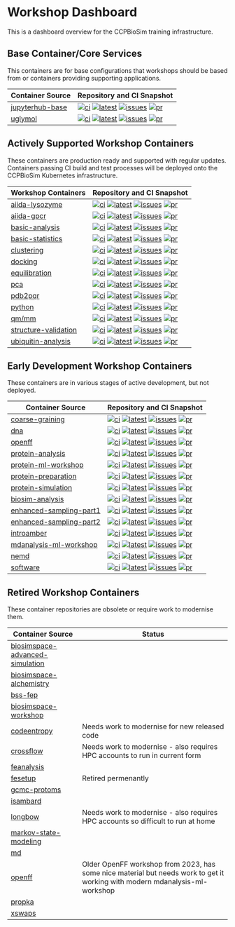 # Workshop Dashboard

This is a dashboard overview for the CCPBioSim training infrastructure.

## Base Container/Core Services

This containers are for base configurations that workshops should be based from or containers providing supporting applications.

| Container Source                       |  Repository and CI Snapshot                           |
| -------------------------------------- | ----------------------------------------------------- |
| [jupyterhub-base](https://github.com/ccpbiosim/jupyterhub-base) | [![ci](https://github.com/ccpbiosim/jupyterhub-base/actions/workflows/build.yaml/badge.svg?branch=main)](https://github.com/ccpbiosim/jupyterhub-base/actions/workflows/build.yaml) [![latest](https://img.shields.io/badge/dynamic/json?url=https%3A%2F%2Fccpbiosim.github.io%2Fworkshop.json&query=%24.containers.jupyterhub-base.latest&labelColor=grey&logo=github&logoColor=white&label=latest&color=purple)](https://github.com/ccpbiosim/jupyterhub-base/pkgs/container/jupyterhub-base) [![issues](https://img.shields.io/github/issues/ccpbiosim/jupyterhub-base?logo=github&labelColor=grey)](https://github.com/CCPBioSim/jupyterhub-base/issues) [![pr](https://img.shields.io/github/issues-pr/ccpbiosim/jupyterhub-base?logo=github&labelColor=grey)](https://github.com/CCPBioSim/jupyterhub-base/pulls) |
| [uglymol](https://github.com/ccpbiosim/structure-validation-uglymol) | [![ci](https://github.com/ccpbiosim/structure-validation-uglymol/actions/workflows/build.yaml/badge.svg?branch=main)](https://github.com/ccpbiosim/structure-validation-uglymol/actions/workflows/build.yaml) [![latest](https://img.shields.io/badge/dynamic/json?url=https%3A%2F%2Fccpbiosim.github.io%2Fworkshop.json&query=%24.containers.structure-validation-uglymol.latest&labelColor=grey&logo=github&logoColor=white&label=latest&color=purple)](https://github.com/ccpbiosim/structure-validation-uglymol/pkgs/container/structure-validation-uglymol) [![issues](https://img.shields.io/github/issues/ccpbiosim/structure-validation-uglymol?logo=github&labelColor=grey)](https://github.com/CCPBioSim/structure-validation-uglymol/issues) [![pr](https://img.shields.io/github/issues-pr/ccpbiosim/structure-validation-uglymol?logo=github&labelColor=grey)](https://github.com/CCPBioSim/structure-validation-uglymol/pulls) |

## Actively Supported Workshop Containers

These containers are production ready and supported with regular updates. Containers passing CI build and test processes will be deployed onto the CCPBioSim Kubernetes infrastructure.

| Workshop Containers                    | Repository and CI Snapshot                            |
| -------------------------------------- | ----------------------------------------------------- |
| [aiida-lysozyme](https://github.com/ccpbiosim/aiida-lysozyme-workshop) | [![ci](https://github.com/ccpbiosim/aiida-lysozyme-workshop/actions/workflows/build.yaml/badge.svg?branch=main)](https://github.com/ccpbiosim/aiida-lysozyme-workshop/actions/workflows/build.yaml) [![latest](https://img.shields.io/badge/dynamic/json?url=https%3A%2F%2Fccpbiosim.github.io%2Fworkshop.json&query=%24.containers.aiida-lysozyme-workshop.latest&labelColor=grey&logo=github&logoColor=white&label=latest&color=purple)](https://github.com/ccpbiosim/aiida-lysozyme-workshop/pkgs/container/aiida-lysozyme-workshop) [![issues](https://img.shields.io/github/issues/ccpbiosim/aiida-lysozyme-workshop?logo=github&labelColor=grey)](https://github.com/CCPBioSim/aiida-lysozyme-workshop/issues) [![pr](https://img.shields.io/github/issues-pr/ccpbiosim/aiida-lysozyme-workshop?logo=github&labelColor=grey)](https://github.com/CCPBioSim/aiida-lysozyme-workshop/pulls) |
| [aiida-gpcr](https://github.com/ccpbiosim/aiida-gpcr-workshop) | [![ci](https://github.com/ccpbiosim/aiida-gpcr-workshop/actions/workflows/build.yaml/badge.svg?branch=main)](https://github.com/ccpbiosim/aiida-gpcr-workshop/actions/workflows/build.yaml) [![latest](https://img.shields.io/badge/dynamic/json?url=https%3A%2F%2Fccpbiosim.github.io%2Fworkshop.json&query=%24.containers.aiida-gpcr-workshop.latest&labelColor=grey&logo=github&logoColor=white&label=latest&color=purple)](https://github.com/ccpbiosim/aiida-gpcr-workshop/pkgs/container/aiida-gpcr-workshop) [![issues](https://img.shields.io/github/issues/ccpbiosim/aiida-gpcr-workshop?logo=github&labelColor=grey)](https://github.com/CCPBioSim/aiida-gpcr-workshop/issues) [![pr](https://img.shields.io/github/issues-pr/ccpbiosim/aiida-gpcr-workshop?logo=github&labelColor=grey)](https://github.com/CCPBioSim/aiida-gpcr-workshop/pulls) |
| [basic-analysis](https://github.com/ccpbiosim/basic-analysis-workshop) | [![ci](https://github.com/ccpbiosim/basic-analysis-workshop/actions/workflows/build.yaml/badge.svg?branch=main)](https://github.com/ccpbiosim/basic-analysis-workshop/actions/workflows/build.yaml) [![latest](https://img.shields.io/badge/dynamic/json?url=https%3A%2F%2Fccpbiosim.github.io%2Fworkshop.json&query=%24.containers.basic-analysis-workshop.latest&labelColor=grey&logo=github&logoColor=white&label=latest&color=purple)](https://github.com/ccpbiosim/basic-analysis-workshop/pkgs/container/basic-analysis-workshop) [![issues](https://img.shields.io/github/issues/ccpbiosim/basic-analysis-workshop?logo=github&labelColor=grey)](https://github.com/CCPBioSim/basic-analysis-workshop/issues) [![pr](https://img.shields.io/github/issues-pr/ccpbiosim/basic-analysis-workshop?logo=github&labelColor=grey)](https://github.com/CCPBioSim/basic-analysis-workshop/pulls) |
| [basic-statistics](https://github.com/ccpbiosim/basic-statistics-workshop) | [![ci](https://github.com/ccpbiosim/basic-statistics-workshop/actions/workflows/build.yaml/badge.svg?branch=main)](https://github.com/ccpbiosim/basic-statistics-workshop/actions/workflows/build.yaml) [![latest](https://img.shields.io/badge/dynamic/json?url=https%3A%2F%2Fccpbiosim.github.io%2Fworkshop.json&query=%24.containers.basic-statistics-workshop.latest&labelColor=grey&logo=github&logoColor=white&label=latest&color=purple)](https://github.com/ccpbiosim/basic-statistics-workshop/pkgs/container/basic-statistics-workshop) [![issues](https://img.shields.io/github/issues/ccpbiosim/basic-statistics-workshop?logo=github&labelColor=grey)](https://github.com/CCPBioSim/basic-statistics-workshop/issues) [![pr](https://img.shields.io/github/issues-pr/ccpbiosim/basic-statistics-workshop?logo=github&labelColor=grey)](https://github.com/CCPBioSim/basic-statistics-workshop/pulls) |
| [clustering](https://github.com/ccpbiosim/clustering-workshop) | [![ci](https://github.com/ccpbiosim/clustering-workshop/actions/workflows/build.yaml/badge.svg?branch=main)](https://github.com/ccpbiosim/clustering-workshop/actions/workflows/build.yaml) [![latest](https://img.shields.io/badge/dynamic/json?url=https%3A%2F%2Fccpbiosim.github.io%2Fworkshop.json&query=%24.containers.clustering-workshop.latest&labelColor=grey&logo=github&logoColor=white&label=latest&color=purple)](https://github.com/ccpbiosim/clustering-workshop/pkgs/container/clustering-workshop) [![issues](https://img.shields.io/github/issues/ccpbiosim/clustering-workshop?logo=github&labelColor=grey)](https://github.com/CCPBioSim/clustering-workshop/issues) [![pr](https://img.shields.io/github/issues-pr/ccpbiosim/clustering-workshop?logo=github&labelColor=grey)](https://github.com/CCPBioSim/clustering-workshop/pulls) |
| [docking](https://github.com/ccpbiosim/docking-workflow) | [![ci](https://github.com/ccpbiosim/docking-workflow/actions/workflows/build.yaml/badge.svg?branch=main)](https://github.com/ccpbiosim/docking-workflow/actions/workflows/build.yaml) [![latest](https://img.shields.io/badge/dynamic/json?url=https%3A%2F%2Fccpbiosim.github.io%2Fworkshop.json&query=%24.containers.docking-workflow.latest&labelColor=grey&logo=github&logoColor=white&label=latest&color=purple)](https://github.com/ccpbiosim/docking-workflow/pkgs/container/docking-workshop) [![issues](https://img.shields.io/github/issues/ccpbiosim/docking-workflow?logo=github&labelColor=grey)](https://github.com/CCPBioSim/docking-workflow/issues) [![pr](https://img.shields.io/github/issues-pr/ccpbiosim/docking-workflow?logo=github&labelColor=grey)](https://github.com/CCPBioSim/docking-workflow/pulls) |
| [equilibration](https://github.com/ccpbiosim/equilibration-workshop) | [![ci](https://github.com/ccpbiosim/equilibration-workshop/actions/workflows/build.yaml/badge.svg?branch=main)](https://github.com/ccpbiosim/equilibration-workshop/actions/workflows/build.yaml) [![latest](https://img.shields.io/badge/dynamic/json?url=https%3A%2F%2Fccpbiosim.github.io%2Fworkshop.json&query=%24.containers.equilibration-workshop.latest&labelColor=grey&logo=github&logoColor=white&label=latest&color=purple)](https://github.com/ccpbiosim/equilibration-workshop/pkgs/container/equilibration-workshop) [![issues](https://img.shields.io/github/issues/ccpbiosim/equilibration-workshop?logo=github&labelColor=grey)](https://github.com/CCPBioSim/equilibration-workshop/issues) [![pr](https://img.shields.io/github/issues-pr/ccpbiosim/equilibration-workshop?logo=github&labelColor=grey)](https://github.com/CCPBioSim/equilibration-workshop/pulls) |
| [pca](https://github.com/ccpbiosim/pca-workshop) | [![ci](https://github.com/ccpbiosim/pca-workshop/actions/workflows/build.yaml/badge.svg?branch=main)](https://github.com/ccpbiosim/pca-workshop/actions/workflows/build.yaml) [![latest](https://img.shields.io/badge/dynamic/json?url=https%3A%2F%2Fccpbiosim.github.io%2Fworkshop.json&query=%24.containers.pca-workshop.latest&labelColor=grey&logo=github&logoColor=white&label=latest&color=purple)](https://github.com/ccpbiosim/pca-workshop/pkgs/container/pca-workshop) [![issues](https://img.shields.io/github/issues/ccpbiosim/pca-workshop?logo=github&labelColor=grey)](https://github.com/CCPBioSim/pca-workshop/issues) [![pr](https://img.shields.io/github/issues-pr/ccpbiosim/pca-workshop?logo=github&labelColor=grey)](https://github.com/CCPBioSim/pca-workshop/pulls) |
| [pdb2pqr](https://github.com/ccpbiosim/pdb2pqr-workshop) | [![ci](https://github.com/ccpbiosim/pdb2pqr-workshop/actions/workflows/build.yaml/badge.svg?branch=main)](https://github.com/ccpbiosim/pdb2pqr-workshop/actions/workflows/build.yaml) [![latest](https://img.shields.io/badge/dynamic/json?url=https%3A%2F%2Fccpbiosim.github.io%2Fworkshop.json&query=%24.containers.pdb2pqr-workshop.latest&labelColor=grey&logo=github&logoColor=white&label=latest&color=purple)](https://github.com/ccpbiosim/pdb2pqr-workshop/pkgs/container/pdb2pqr-workshop) [![issues](https://img.shields.io/github/issues/ccpbiosim/pdb2pqr-workshop?logo=github&labelColor=grey)](https://github.com/CCPBioSim/pdb2pqr-workshop/issues) [![pr](https://img.shields.io/github/issues-pr/ccpbiosim/pdb2pqr-workshop?logo=github&labelColor=grey)](https://github.com/CCPBioSim/pdb2pqr-workshop/pulls) |
| [python](https://github.com/ccpbiosim/python-workshop) | [![ci](https://github.com/ccpbiosim/python-workshop/actions/workflows/build.yaml/badge.svg?branch=main)](https://github.com/ccpbiosim/python-workshop/actions/workflows/build.yaml) [![latest](https://img.shields.io/badge/dynamic/json?url=https%3A%2F%2Fccpbiosim.github.io%2Fworkshop.json&query=%24.containers.python-workshop.latest&labelColor=grey&logo=github&logoColor=white&label=latest&color=purple)](https://github.com/ccpbiosim/python-workshop/pkgs/container/python-workshop) [![issues](https://img.shields.io/github/issues/ccpbiosim/python-workshop?logo=github&labelColor=grey)](https://github.com/CCPBioSim/python-workshop/issues) [![pr](https://img.shields.io/github/issues-pr/ccpbiosim/python-workshop?logo=github&labelColor=grey)](https://github.com/CCPBioSim/python-workshop/pulls) |
| [qm/mm](https://github.com/ccpbiosim/qmmm-workshop) | [![ci](https://github.com/ccpbiosim/qmmm-workshop/actions/workflows/build.yaml/badge.svg?branch=main)](https://github.com/ccpbiosim/qmmm-workshop/actions/workflows/build.yaml) [![latest](https://img.shields.io/badge/dynamic/json?url=https%3A%2F%2Fccpbiosim.github.io%2Fworkshop.json&query=%24.containers.qmmm-workshop.latest&labelColor=grey&logo=github&logoColor=white&label=latest&color=purple)](https://github.com/ccpbiosim/qmmm-workshop/pkgs/container/qmmm-workshop) [![issues](https://img.shields.io/github/issues/ccpbiosim/qmmm-workshop?logo=github&labelColor=grey)](https://github.com/CCPBioSim/qmmm-workshop/issues) [![pr](https://img.shields.io/github/issues-pr/ccpbiosim/qmmm-workshop?logo=github&labelColor=grey)](https://github.com/CCPBioSim/qmmm-workshop/pulls) |
| [structure-validation](https://github.com/ccpbiosim/structure-validation-workshop) | [![ci](https://github.com/ccpbiosim/structure-validation-workshop/actions/workflows/build.yaml/badge.svg?branch=main)](https://github.com/ccpbiosim/structure-validation-workshop/actions/workflows/build.yaml) [![latest](https://img.shields.io/badge/dynamic/json?url=https%3A%2F%2Fccpbiosim.github.io%2Fworkshop.json&query=%24.containers.structure-validation-workshop.latest&labelColor=grey&logo=github&logoColor=white&label=latest&color=purple)](https://github.com/ccpbiosim/structure-validation-workshop/pkgs/container/structure-validation-workshop) [![issues](https://img.shields.io/github/issues/ccpbiosim/structure-validation-workshop?logo=github&labelColor=grey)](https://github.com/CCPBioSim/structure-validation-workshop/issues) [![pr](https://img.shields.io/github/issues-pr/ccpbiosim/structure-validation-workshop?logo=github&labelColor=grey)](https://github.com/CCPBioSim/structure-validation-workshop/pulls) |
| [ubiquitin-analysis](https://github.com/ccpbiosim/ubiquitin-analysis-workshop) | [![ci](https://github.com/ccpbiosim/ubiquitin-analysis-workshop/actions/workflows/build.yaml/badge.svg?branch=main)](https://github.com/ccpbiosim/ubiquitin-analysis-workshop/actions/workflows/build.yaml) [![latest](https://img.shields.io/badge/dynamic/json?url=https%3A%2F%2Fccpbiosim.github.io%2Fworkshop.json&query=%24.containers.ubiquitin-analysis-workshop.latest&labelColor=grey&logo=github&logoColor=white&label=latest&color=purple)](https://github.com/ccpbiosim/ubiquitin-analysis-workshop/pkgs/container/ubiquitin-analysis-workshop) [![issues](https://img.shields.io/github/issues/ccpbiosim/ubiquitin-analysis-workshop?logo=github&labelColor=grey)](https://github.com/CCPBioSim/ubiquitin-analysis-workshop/issues) [![pr](https://img.shields.io/github/issues-pr/ccpbiosim/ubiquitin-analysis-workshop?logo=github&labelColor=grey)](https://github.com/CCPBioSim/ubiquitin-analysis-workshop/pulls) |


## Early Development Workshop Containers

These containers are in various stages of active development, but not deployed.

| Container Source                       |  Repository and CI Snapshot                           |
| -------------------------------------- | ----------------------------------------------------- |
| [coarse-graining](https://github.com/ccpbiosim/coarse-graining-workshop) | [![ci](https://github.com/ccpbiosim/coarse-graining-workshop/actions/workflows/build.yaml/badge.svg?branch=main)](https://github.com/ccpbiosim/coarse-graining-workshop/actions/workflows/build.yaml) [![latest](https://img.shields.io/badge/dynamic/json?url=https%3A%2F%2Fccpbiosim.github.io%2Fworkshop.json&query=%24.containers.coarse-graining-workshop.latest&labelColor=grey&logo=github&logoColor=white&label=latest&color=purple)](https://github.com/ccpbiosim/coarse-graining-workshop/pkgs/container/coarse-graining-workshop) [![issues](https://img.shields.io/github/issues/ccpbiosim/coarse-graining-workshop?logo=github&labelColor=grey)](https://github.com/CCPBioSim/coarse-graining-workshop/issues) [![pr](https://img.shields.io/github/issues-pr/ccpbiosim/coarse-graining-workshop?logo=github&labelColor=grey)](https://github.com/CCPBioSim/coarse-graining-workshop/pulls) |
| [dna](https://github.com/ccpbiosim/dna-workshop) | [![ci](https://github.com/ccpbiosim/dna-workshop/actions/workflows/build.yaml/badge.svg?branch=main)](https://github.com/ccpbiosim/dna-workshop/actions/workflows/build.yaml) [![latest](https://img.shields.io/badge/dynamic/json?url=https%3A%2F%2Fccpbiosim.github.io%2Fworkshop.json&query=%24.containers.dna-workshop.latest&labelColor=grey&logo=github&logoColor=white&label=latest&color=purple)](https://github.com/ccpbiosim/dna-workshop/pkgs/container/dna-workshop) [![issues](https://img.shields.io/github/issues/ccpbiosim/dna-workshop?logo=github&labelColor=grey)](https://github.com/CCPBioSim/dna-workshop/issues) [![pr](https://img.shields.io/github/issues-pr/ccpbiosim/dna-workshop?logo=github&labelColor=grey)](https://github.com/CCPBioSim/dna-workshop/pulls) |
| [openff](https://github.com/ccpbiosim/openff-workshop) | [![ci](https://github.com/ccpbiosim/openff-workshop/actions/workflows/build.yaml/badge.svg?branch=main)](https://github.com/ccpbiosim/openff-workshop/actions/workflows/build.yaml) [![latest](https://img.shields.io/badge/dynamic/json?url=https%3A%2F%2Fccpbiosim.github.io%2Fworkshop.json&query=%24.containers.openff-workshop.latest&labelColor=grey&logo=github&logoColor=white&label=latest&color=purple)](https://github.com/ccpbiosim/openff-workshop/pkgs/container/openff-workshop) [![issues](https://img.shields.io/github/issues/ccpbiosim/openff-workshop?logo=github&labelColor=grey)](https://github.com/CCPBioSim/openff-workshop/issues) [![pr](https://img.shields.io/github/issues-pr/ccpbiosim/openff-workshop?logo=github&labelColor=grey)](https://github.com/CCPBioSim/openff-workshop/pulls) |
| [protein-analysis](https://github.com/ccpbiosim/protein-analysis-workshop) | [![ci](https://github.com/ccpbiosim/protein-analysis-workshop/actions/workflows/build.yaml/badge.svg?branch=main)](https://github.com/ccpbiosim/protein-analysis-workshop/actions/workflows/build.yaml) [![latest](https://img.shields.io/badge/dynamic/json?url=https%3A%2F%2Fccpbiosim.github.io%2Fworkshop.json&query=%24.containers.protein-analysis-workshop.latest&labelColor=grey&logo=github&logoColor=white&label=latest&color=purple)](https://github.com/ccpbiosim/protein-analysis-workshop/pkgs/container/protein-analysis-workshop) [![issues](https://img.shields.io/github/issues/ccpbiosim/protein-analysis-workshop?logo=github&labelColor=grey)](https://github.com/CCPBioSim/protein-analysis-workshop/issues) [![pr](https://img.shields.io/github/issues-pr/ccpbiosim/protein-analysis-workshop?logo=github&labelColor=grey)](https://github.com/CCPBioSim/protein-analysis-workshop/pulls) |
| [protein-ml-workshop](https://github.com/ccpbiosim/protein-ml-workshop) | [![ci](https://github.com/ccpbiosim/protein-ml-workshop/actions/workflows/build.yaml/badge.svg?branch=main)](https://github.com/ccpbiosim/protein-ml-workshop/actions/workflows/build.yaml) [![latest](https://img.shields.io/badge/dynamic/json?url=https%3A%2F%2Fccpbiosim.github.io%2Fworkshop.json&query=%24.containers.protein-ml-workshop.latest&labelColor=grey&logo=github&logoColor=white&label=latest&color=purple)](https://github.com/ccpbiosim/protein-ml-workshop/pkgs/container/protein-ml-workshop) [![issues](https://img.shields.io/github/issues/ccpbiosim/protein-ml-workshop?logo=github&labelColor=grey)](https://github.com/CCPBioSim/protein-ml-workshop/issues) [![pr](https://img.shields.io/github/issues-pr/ccpbiosim/protein-ml-workshop?logo=github&labelColor=grey)](https://github.com/CCPBioSim/protein-ml-workshop/pulls) |
| [protein-preparation](https://github.com/ccpbiosim/protein-preparation-workshop) | [![ci](https://github.com/ccpbiosim/protein-preparation-workshop/actions/workflows/build.yaml/badge.svg?branch=main)](https://github.com/ccpbiosim/protein-preparation-workshop/actions/workflows/build.yaml) [![latest](https://img.shields.io/badge/dynamic/json?url=https%3A%2F%2Fccpbiosim.github.io%2Fworkshop.json&query=%24.containers.protein-preparation-workshop.latest&labelColor=grey&logo=github&logoColor=white&label=latest&color=purple)](https://github.com/ccpbiosim/protein-preparation-workshop/pkgs/container/protein-preparation-workshop) [![issues](https://img.shields.io/github/issues/ccpbiosim/protein-preparation-workshop?logo=github&labelColor=grey)](https://github.com/CCPBioSim/protein-preparation-workshop/issues) [![pr](https://img.shields.io/github/issues-pr/ccpbiosim/protein-preparation-workshop?logo=github&labelColor=grey)](https://github.com/CCPBioSim/protein-preparation-workshop/pulls) |
| [protein-simulation](https://github.com/ccpbiosim/protein-simulation-workshop) | [![ci](https://github.com/ccpbiosim/protein-simulation-workshop/actions/workflows/build.yaml/badge.svg?branch=main)](https://github.com/ccpbiosim/protein-simulation-workshop/actions/workflows/build.yaml) [![latest](https://img.shields.io/badge/dynamic/json?url=https%3A%2F%2Fccpbiosim.github.io%2Fworkshop.json&query=%24.containers.protein-simulation-workshop.latest&labelColor=grey&logo=github&logoColor=white&label=latest&color=purple)](https://github.com/ccpbiosim/protein-simulation-workshop/pkgs/container/protein-simulation-workshop) [![issues](https://img.shields.io/github/issues/ccpbiosim/protein-simulation-workshop?logo=github&labelColor=grey)](https://github.com/CCPBioSim/protein-simulation-workshop/issues) [![pr](https://img.shields.io/github/issues-pr/ccpbiosim/protein-simulation-workshop?logo=github&labelColor=grey)](https://github.com/CCPBioSim/protein-simulation-workshop/pulls) |
| [biosim-analysis](https://github.com/ccpbiosim/biosim-analysis-workshop) | [![ci](https://github.com/ccpbiosim/biosim-analysis-workshop/actions/workflows/build.yaml/badge.svg?branch=main)](https://github.com/ccpbiosim/biosim-analysis-workshop/actions/workflows/build.yaml) [![latest](https://img.shields.io/badge/dynamic/json?url=https%3A%2F%2Fccpbiosim.github.io%2Fworkshop.json&query=%24.containers.biosim-analysis-workshop.latest&labelColor=grey&logo=github&logoColor=white&label=latest&color=purple)](https://github.com/ccpbiosim/biosim-analysis-workshop/pkgs/container/biosim-analysis-workshop) [![issues](https://img.shields.io/github/issues/ccpbiosim/biosim-analysis-workshop?logo=github&labelColor=grey)](https://github.com/CCPBioSim/biosim-analysis-workshop/issues) [![pr](https://img.shields.io/github/issues-pr/ccpbiosim/biosim-analysis-workshop?logo=github&labelColor=grey)](https://github.com/CCPBioSim/biosim-analysis-workshop/pulls) |
| [enhanced-sampling-part1](https://github.com/ccpbiosim/enhanced-sampling-workshop) | [![ci](https://github.com/ccpbiosim/enhanced-sampling-workshop/actions/workflows/build-part1.yaml/badge.svg?branch=main)](https://github.com/ccpbiosim/enhanced-sampling-workshop/actions/workflows/build-part1.yaml) [![latest](https://img.shields.io/badge/dynamic/json?url=https%3A%2F%2Fccpbiosim.github.io%2Fworkshop.json&query=%24.containers.enhanced-sampling-workshop-part1.latest&labelColor=grey&logo=github&logoColor=white&label=latest&color=purple)](https://github.com/ccpbiosim/enhanced-sampling-workshop/pkgs/container/enhanced-sampling-workshop-part1) [![issues](https://img.shields.io/github/issues/ccpbiosim/enhanced-sampling-workshop?logo=github&labelColor=grey)](https://github.com/CCPBioSim/enhanced-sampling-workshop/issues) [![pr](https://img.shields.io/github/issues-pr/ccpbiosim/enhanced-sampling-workshop?logo=github&labelColor=grey)](https://github.com/CCPBioSim/enhanced-sampling-workshop/pulls) |
| [enhanced-sampling-part2](https://github.com/ccpbiosim/enhanced-sampling-workshop) | [![ci](https://github.com/ccpbiosim/enhanced-sampling-workshop/actions/workflows/build-part2.yaml/badge.svg?branch=main)](https://github.com/ccpbiosim/enhanced-sampling-workshop/actions/workflows/build-part2.yaml) [![latest](https://img.shields.io/badge/dynamic/json?url=https%3A%2F%2Fccpbiosim.github.io%2Fworkshop.json&query=%24.containers.enhanced-sampling-workshop-part2.latest&labelColor=grey&logo=github&logoColor=white&label=latest&color=purple)](https://github.com/ccpbiosim/enhanced-sampling-workshop/pkgs/container/enhanced-sampling-workshop-part2) [![issues](https://img.shields.io/github/issues/ccpbiosim/enhanced-sampling-workshop?logo=github&labelColor=grey)](https://github.com/CCPBioSim/enhanced-sampling-workshop/issues) [![pr](https://img.shields.io/github/issues-pr/ccpbiosim/enhanced-sampling-workshop?logo=github&labelColor=grey)](https://github.com/CCPBioSim/enhanced-sampling-workshop/pulls) |
| [introamber](https://github.com/ccpbiosim/introamber-workshop) | [![ci](https://github.com/ccpbiosim/introamber-workshop/actions/workflows/build.yaml/badge.svg?branch=main)](https://github.com/ccpbiosim/introamber-workshop/actions/workflows/build.yaml) [![latest](https://img.shields.io/badge/dynamic/json?url=https%3A%2F%2Fccpbiosim.github.io%2Fworkshop.json&query=%24.containers.introamber-workshop.latest&labelColor=grey&logo=github&logoColor=white&label=latest&color=purple)](https://github.com/ccpbiosim/introamber-workshop/pkgs/container/introamber-workshop) [![issues](https://img.shields.io/github/issues/ccpbiosim/introamber-workshop?logo=github&labelColor=grey)](https://github.com/CCPBioSim/introamber-workshop/issues) [![pr](https://img.shields.io/github/issues-pr/ccpbiosim/introamber-workshop?logo=github&labelColor=grey)](https://github.com/CCPBioSim/introamber-workshop/pulls) |
| [mdanalysis-ml-workshop](https://github.com/ccpbiosim/mdanalysis-ml-workshop) | [![ci](https://github.com/ccpbiosim/mdanalysis-ml-workshop/actions/workflows/build.yaml/badge.svg?branch=main)](https://github.com/ccpbiosim/mdanalysis-ml-workshop/actions/workflows/build.yaml) [![latest](https://img.shields.io/badge/dynamic/json?url=https%3A%2F%2Fccpbiosim.github.io%2Fworkshop.json&query=%24.containers.mdanalysis-ml-workshop.latest&labelColor=grey&logo=github&logoColor=white&label=latest&color=purple)](https://github.com/ccpbiosim/mdanalysis-ml-workshop/pkgs/container/mdanalysis-ml-workshop) [![issues](https://img.shields.io/github/issues/ccpbiosim/mdanalysis-ml-workshop?logo=github&labelColor=grey)](https://github.com/CCPBioSim/mdanalysis-ml-workshop/issues) [![pr](https://img.shields.io/github/issues-pr/ccpbiosim/mdanalysis-ml-workshop?logo=github&labelColor=grey)](https://github.com/CCPBioSim/mdanalysis-ml-workshop/pulls) |
| [nemd](https://github.com/ccpbiosim/nemd-workshop) | [![ci](https://github.com/ccpbiosim/nemd-workshop/actions/workflows/build.yaml/badge.svg?branch=main)](https://github.com/ccpbiosim/nemd-workshop/actions/workflows/build.yaml) [![latest](https://img.shields.io/badge/dynamic/json?url=https%3A%2F%2Fccpbiosim.github.io%2Fworkshop.json&query=%24.containers.nemd-workshop.latest&labelColor=grey&logo=github&logoColor=white&label=latest&color=purple)](https://github.com/ccpbiosim/nemd-workshop/pkgs/container/nemd-workshop) [![issues](https://img.shields.io/github/issues/ccpbiosim/nemd-workshop?logo=github&labelColor=grey)](https://github.com/CCPBioSim/nemd-workshop/issues) [![pr](https://img.shields.io/github/issues-pr/ccpbiosim/nemd-workshop?logo=github&labelColor=grey)](https://github.com/CCPBioSim/nemd-workshop/pulls) |
| [software](https://github.com/ccpbiosim/software-workshop) | [![ci](https://github.com/ccpbiosim/software-workshop/actions/workflows/build.yaml/badge.svg?branch=main)](https://github.com/ccpbiosim/software-workshop/actions/workflows/build.yaml) [![latest](https://img.shields.io/badge/dynamic/json?url=https%3A%2F%2Fccpbiosim.github.io%2Fworkshop.json&query=%24.containers.software-workshop.latest&labelColor=grey&logo=github&logoColor=white&label=latest&color=purple)](https://github.com/ccpbiosim/software-workshop/pkgs/container/software-workshop) [![issues](https://img.shields.io/github/issues/ccpbiosim/software-workshop?logo=github&labelColor=grey)](https://github.com/CCPBioSim/software-workshop/issues) [![pr](https://img.shields.io/github/issues-pr/ccpbiosim/software-workshop?logo=github&labelColor=grey)](https://github.com/CCPBioSim/software-workshop/pulls) |



## Retired Workshop Containers

These container repositories are obsolete or require work to modernise them.

| Container Source                       | Status |
| -------------------------------------- | ------ |
| [biosimspace-advanced-simulation](https://github.com/CCPBioSim/biosimspace-advanced-simulation-workshop) | |
| [biosimspace-alchemistry](https://github.com/CCPBioSim/BSS-alchemistry-workshop) | |
| [bss-fep](https://github.com/CCPBioSim/BSS_FEP_workshop_2022) | |
| [biosimspace-workshop](https://github.com/CCPBioSim/biosimspace-workshop) | |
| [codeentropy](https://github.com/CCPBioSim/codeentropy-workshop) | Needs work to modernise for new released code |
| [crossflow](https://github.com/CCPBioSim/crossflow-workshop) | Needs work to modernise - also requires HPC accounts to run in current form |
| [feanalysis](https://github.com/CCPBioSim/feanalysis-workshop) | |
| [fesetup](https://github.com/CCPBioSim/fesetup-workshop) | Retired permenantly |
| [gcmc-protoms](https://github.com/CCPBioSim/gcmc-protoms-workshop) | |
| [isambard](https://github.com/CCPBioSim/isambard-workshop) | |
| [longbow](https://github.com/CCPBioSim/longbow-workshop) | Needs work to modernise - also requires HPC accounts so difficult to run at home |
| [markov-state-modeling](https://github.com/CCPBioSim/msm-workshop) | |
| [md](https://github.com/CCPBioSim/md-workshop) | |
| [openff](https://github.com/CCPBioSim/openff-workshop) | Older OpenFF workshop from 2023, has some nice material but needs work to get it working with modern mdanalysis-ml-workshop |
| [propka](https://github.com/CCPBioSim/propka-workshop) | |
| [xswaps](https://github.com/CCPBioSim/xswaps-workshop) | |


